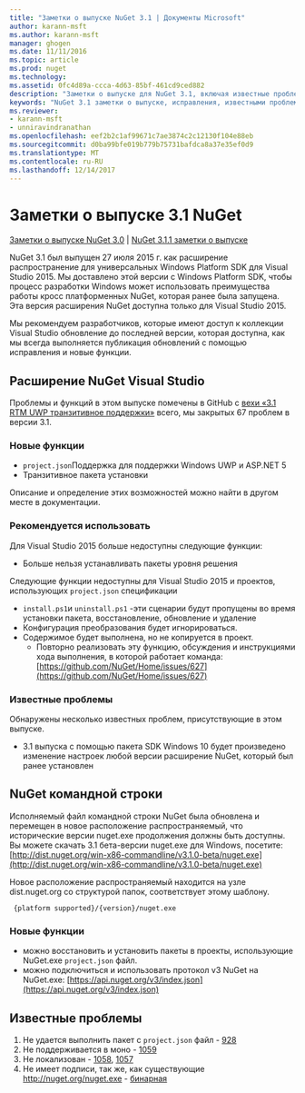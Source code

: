 ```yaml
---
title: "Заметки о выпуске NuGet 3.1 | Документы Microsoft"
author: karann-msft
ms.author: karann-msft
manager: ghogen
ms.date: 11/11/2016
ms.topic: article
ms.prod: nuget
ms.technology: 
ms.assetid: 0fc4d89a-ccca-4d63-85bf-461cd9ced882
description: "Заметки о выпуске для NuGet 3.1, включая известные проблемы, исправленные ошибки, добавленные функции и DCR."
keywords: "NuGet 3.1 заметки о выпуске, исправления, известными проблемами, добавлены функции, DCR"
ms.reviewer:
- karann-msft
- unniravindranathan
ms.openlocfilehash: eef2b2c1af99671c7ae3874c2c12130f104e88eb
ms.sourcegitcommit: d0ba99bfe019b779b75731bafdca8a37e35ef0d9
ms.translationtype: MT
ms.contentlocale: ru-RU
ms.lasthandoff: 12/14/2017
---
```

# <a name="nuget-31-release-notes"></a>Заметки о выпуске 3.1 NuGet

[Заметки о выпуске NuGet 3.0](../release-notes/nuget-3.0.0.md) | [NuGet 3.1.1 заметки о выпуске](../release-notes/nuget-3.1.1.md)

NuGet 3.1 был выпущен 27 июля 2015 г. как расширение распространение для универсальных Windows Platform SDK для Visual Studio 2015. Мы доставлено этой версии с Windows Platform SDK, чтобы процесс разработки Windows может использовать преимущества работы кросс платформенных NuGet, которая ранее была запущена. Эта версия расширения NuGet доступна только для Visual Studio 2015.

Мы рекомендуем разработчиков, которые имеют доступ к коллекции Visual Studio обновление до последней версии, которая доступна, как мы всегда выполняется публикация обновлений с помощью исправления и новые функции.

## <a name="nuget-visual-studio-extension"></a>Расширение NuGet Visual Studio

Проблемы и функций в этом выпуске помечены в GitHub с [вехи «3.1 RTM UWP транзитивное поддержки»](https://github.com/NuGet/Home/issues?utf8=%E2%9C%93&q=is%3Aclosed+milestone%3A%223.1+RTM+UWP+transitive+support%22+) всего, мы закрытых 67 проблем в версии 3.1.

### <a name="new-features"></a>Новые функции

* `project.json`Поддержка для поддержки Windows UWP и ASP.NET 5
* Транзитивное пакета установки

Описание и определение этих возможностей можно найти в другом месте в документации.

### <a name="deprecated"></a>Рекомендуется использовать

Для Visual Studio 2015 больше недоступны следующие функции:

* Больше нельзя устанавливать пакеты уровня решения

Следующие функции недоступны для Visual Studio 2015 и проектов, использующих `project.json` спецификации

* `install.ps1`и `uninstall.ps1` -эти сценарии будут пропущены во время установки пакета, восстановление, обновление и удаление
* Конфигурация преобразования будет игнорироваться.
* Содержимое будет выполнена, но не копируется в проект.
    * Повторно реализовать эту функцию, обсуждения и инструкциями хода выполнения, в которой работает команда: [https://github.com/NuGet/Home/issues/627](https://github.com/NuGet/Home/issues/627)


### <a name="known-issues"></a>Известные проблемы

Обнаружены несколько известных проблем, присутствующие в этом выпуске.

* 3.1 выпуска с помощью пакета SDK Windows 10 будет произведено изменение настроек любой версии расширение NuGet, который был ранее установлен

## <a name="nuget-command-line"></a>NuGet командной строки

Исполняемый файл командной строки NuGet была обновлена и перемещен в новое расположение распространяемый, что исторические версии nuget.exe продолжения должны быть доступны.  Вы можете скачать 3.1 бета-версии nuget.exe для Windows, посетите: [http://dist.nuget.org/win-x86-commandline/v3.1.0-beta/nuget.exe](http://dist.nuget.org/win-x86-commandline/v3.1.0-beta/nuget.exe)

Новое расположение распространяемый находится на узле dist.nuget.org со структурой папок, соответствует этому шаблону.

     {platform supported}/{version}/nuget.exe

### <a name="new-features"></a>Новые функции

* можно восстановить и установить пакеты в проекты, использующие NuGet.exe `project.json` файл.
* можно подключиться и использовать протокол v3 NuGet на NuGet.exe: [https://api.nuget.org/v3/index.json](https://api.nuget.org/v3/index.json)

## <a name="known-issues"></a>Известные проблемы ##

1.    Не удается выполнить пакет с `project.json` файл - [928](https://github.com/NuGet/Home/issues/928)
2.    Не поддерживается в моно - [1059](https://github.com/NuGet/Home/issues/1059)
3.    Не локализован - [1058](https://github.com/NuGet/Home/issues/1058), [1057](https://github.com/NuGet/Home/issues/1057)
4.    Не имеет подписи, так же, как существующие http://nuget.org/nuget.exe - [бинарная](https://github.com/NuGet/Home/issues/1073)
